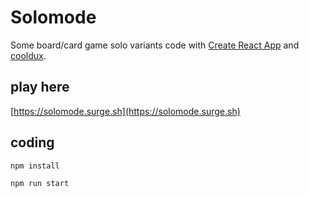 # Solomode

Some board/card game solo variants code with [Create React App](https://github.com/facebookincubator/create-react-app) and [cooldux](https://github.com/iceddev/cooldux).

## play here

[https://solomode.surge.sh](https://solomode.surge.sh)

## coding

`npm install`


`npm run start`
